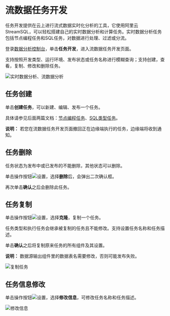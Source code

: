 # 流数据任务开发

任务开发提供在云上进行流式数据实时化分析的工具，它使用阿里云StreamSQL，可以轻松搭建自己的实时数据分析和计算任务。实时数据分析任务包括节点编程任务和SQL任务，对数据进行处理、过滤或分流。

登录[数据分析控制台](https://iot.console.aliyun.com/la/home)，单击**任务开发**，进入流数据任务开发页面。

支持按照开发类型、运行环境、发布状态或任务名称进行模糊查询；支持创建，查看，复制、修改和删除任务。

![实时数据分析、流数据分析](https://static-aliyun-doc.oss-accelerate.aliyuncs.com/assets/img/zh-CN/4248846851/p43755.png)

## 任务创建

单击**创建任务**，可以新建、编辑、发布一个任务。

具体请参见后面两篇文档：[节点编程任务](/cn.zh-CN/物联网数据分析（老版本）/任务开发/节点编程任务.md)、[SQL类型任务](/cn.zh-CN/物联网数据分析（老版本）/任务开发/SQL类型任务.md)。

**说明：** 若您在流数据任务开发页面撤回正在边缘端执行的任务，边缘端将收到通知。

## 任务删除

任务状态为发布中或已发布的不能删除，其他状态可以删除。

单击操作按钮![设置](https://static-aliyun-doc.oss-accelerate.aliyuncs.com/assets/img/zh-CN/4248846851/p96939.png)，选择**删除**后，会弹出二次确认框。

再次单击**确认**之后会删除此任务。

## 任务复制

单击操作按钮![设置](https://static-aliyun-doc.oss-accelerate.aliyuncs.com/assets/img/zh-CN/4248846851/p96939.png)，选择**克隆**，复制一个任务。

任务类型和执行任务会继承被复制的任务且不能修改。支持设置任务名称和任务描述。

单击**确认**之后将复制原来任务的所有组件及其设置。

**说明：** 数据源输出组件里的数据表名需要修改，否则可能发布失败。

![复制任务](https://static-aliyun-doc.oss-accelerate.aliyuncs.com/assets/img/zh-CN/4248846851/p43759.png)

## 任务信息修改

单击操作按钮![设置](https://static-aliyun-doc.oss-accelerate.aliyuncs.com/assets/img/zh-CN/4248846851/p96939.png)，选择**修改信息**，可修改任务名称和任务描述。

![修改信息](https://static-aliyun-doc.oss-accelerate.aliyuncs.com/assets/img/zh-CN/5248846851/p96941.png)

